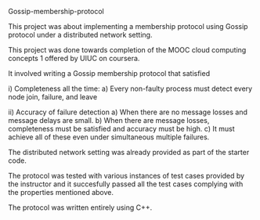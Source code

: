 Gossip-membership-protocol

This project was about implementing a membership protocol using Gossip protocol under a distributed network setting.

This project was done towards completion of the MOOC cloud computing concepts 1 offered by UIUC on coursera.

It involved writing a Gossip membership protocol that satisfied

i) Completeness all the time: 
	a) Every non-faulty process must detect every node join, failure, and leave

ii) Accuracy of failure detection
	a) When there are no message losses and message delays are small. 
	b) When there are message losses, completeness must be satisfied and accuracy must be high. 
	c) It must achieve all of these even under simultaneous multiple failures.

The distributed network setting was already provided as part of the starter code.

The protocol was tested with various instances of test cases provided by the instructor and it succesfully passed all the test cases complying with the properties mentioned above.

The protocol was written entirely using C++.